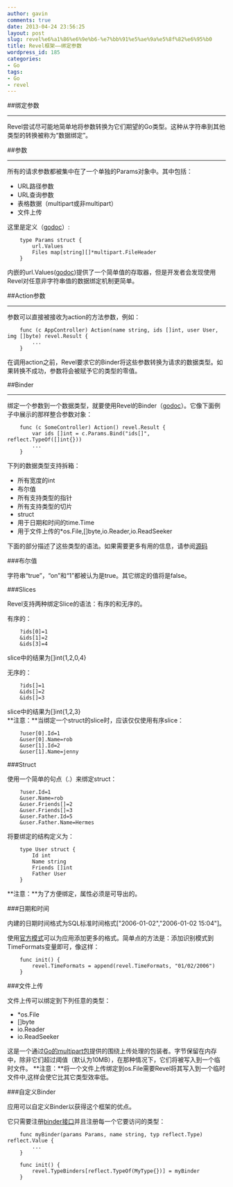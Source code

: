 ```yaml
---
author: gavin
comments: true
date: 2013-04-24 23:56:25
layout: post
slug: revel%e6%a1%86%e6%9e%b6-%e7%bb%91%e5%ae%9a%e5%8f%82%e6%95%b0
title: Revel框架——绑定参数
wordpress_id: 185
categories:
- Go
tags:
- Go
- revel
---
```


##绑定参数
* * *
Revel尝试尽可能地简单地将参数转换为它们期望的Go类型。这种从字符串到其他类型的转换被称为“数据绑定”。

##参数
* * *
所有的请求参数都被集中在了一个单独的Params对象中。其中包括：

  * URL路径参数
  * URL查询参数
  * 表格数据（multipart或非multipart）
  * 文件上传
	
这里是定义（[godoc](http://robfig.github.io/revel/docs/godoc/binder.html)）:
   
        type Params struct {
            url.Values
            Files map[string][]*multipart.FileHeader
        }

内嵌的url.Values([godoc](http://www.golang.org/pkg/net/url/#Values))提供了一个简单值的存取器，但是开发者会发现使用Revel对任意非字符串值的数据绑定机制更简单。

##Action参数
* * *
参数可以直接被接收为action的方法参数，例如：
    
        func (c AppController) Action(name string, ids []int, user User, img []byte) revel.Result {
            ...
        }
在调用action之前，Revel要求它的Binder将这些参数转换为请求的数据类型。如果转换不成功，参数将会被赋予它的类型的零值。

##Binder
* * *
绑定一个参数到一个数据类型，就要使用Revel的Binder（[godoc](http://robfig.github.io/revel/docs/godoc/binder.html)）。它像下面例子中展示的那样整合参数对象：
   
        func (c SomeController) Action() revel.Result {
            var ids []int = c.Params.Bind("ids[]", reflect.TypeOf([]int{}))
            ...
        }

下列的数据类型支持拆箱：

  * 所有宽度的int
  * 布尔值
  * 所有支持类型的指针
  * 所有支持类型的切片
  * struct
  * 用于日期和时间的time.Time
  * 用于文件上传的*os.File,[]byte,io.Reader,io.ReadSeeker
	
下面的部分描述了这些类型的语法。如果需要更多有用的信息，请参阅[源码](http://robfig.github.io/revel/docs/src/binder.html) 

###布尔值

字符串“true”，“on”和“1”都被认为是true。其它绑定的值将是false。

###Slices

Revel支持两种绑定Slice的语法：有序的和无序的。

有序的：
   
        ?ids[0]=1
        &ids[1]=2
        &ids[3]=4

slice中的结果为[]int{1,2,0,4}

无序的：
   
        ?ids[]=1
        &ids[]=2
        &ids[]=3

slice中的结果为[]int{1,2,3}  
**注意：**当绑定一个struct的slice时，应该仅仅使用有序slice：
    
        ?user[0].Id=1
        &user[0].Name=rob
        &user[1].Id=2
        &user[1].Name=jenny

###Struct

使用一个简单的句点（.）来绑定struct：

        ?user.Id=1
        &user.Name=rob
        &user.Friends[]=2
        &user.Friends[]=3
        &user.Father.Id=5
        &user.Father.Name=Hermes

将要绑定的结构定义为：
    
        type User struct {
            Id int
            Name string
            Friends []int
            Father User
        }

**注意：**为了方便绑定，属性必须是可导出的。

###日期和时间

内建的日期时间格式为SQL标准时间格式["2006-01-02","2006-01-02 15:04"]。

使用[官方模式](http://golang.org/pkg/time/#constants)可以为应用添加更多的格式。简单点的方法是：添加识别模式到TimeFormats变量即可，像这样：
   
        func init() {
            revel.TimeFormats = append(revel.TimeFormats, "01/02/2006")
        }

###文件上传

文件上传可以绑定到下列任意的类型：

  * *os.File
  * []byte
  * io.Reader
  * io.ReadSeeker
	
这是一个通过[Go的multipart包](http://golang.org/pkg/mime/multipart/)提供的围绕上传处理的包装者。字节保留在内存中，除非它们超过阈值（默认为10MB），在那种情况下，它们将被写入到一个临时文件。 **注意：**将一个文件上传绑定到os.File需要Revel将其写入到一个临时文件中,这样会使它比其它类型效率低。

###自定义Binder

应用可以自定义Binder以获得这个框架的优点。

它只需要注册[binder接口](http://robfig.github.io/revel/docs/godoc/binder.html#Binder)并且注册每一个它要访问的类型：
   
        func myBinder(params Params, name string, typ reflect.Type) reflect.Value {
            ...
        }
    
        func init() {
            revel.TypeBinders[reflect.TypeOf(MyType{})] = myBinder
        }
